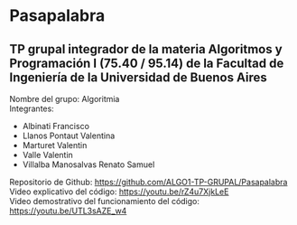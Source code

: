# Pasapalabra
## TP grupal integrador de la materia Algoritmos y Programación I (75.40 / 95.14) de la Facultad de Ingeniería de la Universidad de Buenos Aires

Nombre del grupo: Algoritmia<br>
Integrantes:
- Albinati Francisco 
- Llanos Pontaut Valentina
- Marturet Valentin
- Valle Valentin
- Villalba Manosalvas Renato Samuel

Repositorio de Github: https://github.com/ALGO1-TP-GRUPAL/Pasapalabra<br>
Video explicativo del código: https://youtu.be/rZ4u7XjkLeE<br>
Video demostrativo del funcionamiento del código: https://youtu.be/UTL3sAZE_w4
